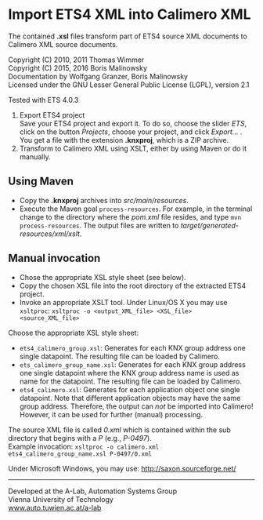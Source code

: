 Import ETS4 XML into Calimero XML
=================================

The contained **.xsl** files transform part of ETS4 source XML documents to Calimero XML source documents.

Copyright (C) 2010, 2011 Thomas Wimmer<br>
Copyright (C) 2015, 2016 Boris Malinowsky<br>
Documentation by Wolfgang Granzer, Boris Malinowsky<br>
Licensed under the GNU Lesser General Public License (LGPL), version 2.1

Tested with ETS 4.0.3

1. Export ETS4 project<br>
Save your ETS4 project and export it. To do so, choose the slider _ETS_, click on the button _Projects_, choose your project, and click _Export..._ . You get a file with the extension **.knxproj**, which is a ZIP archive. 
2. Transform to Calimero XML using XSLT, either by using Maven or do it manually.

Using Maven
----------- 
  * Copy the **.knxproj** archives into _src/main/resources_. 
  * Execute the Maven goal `process-resources`. For example, in the terminal change to the directory where the _pom.xml_ file resides, and type `mvn process-resources`. The output files are written to _target/generated-resources/xml/xslt_.

Manual invocation
-----------------
  * Chose the appropriate XSL style sheet (see below).
  * Copy the chosen XSL file into the root directory of the extracted ETS4 project.
  * Invoke an appropriate XSLT tool. Under Linux/OS X you may use `xsltproc`: `xsltproc -o <output_XML_file> <XSL_file> <source_XML_file>`

Choose the appropriate XSL style sheet:

  * `ets4_calimero_group.xsl`: Generates for each KNX group address one single datapoint. The resulting file can be loaded by Calimero.
  * `ets_calimero_group_name.xsl`: Generates for each KNX group address one single datapoint where the KNX group address name is used as name for the datapoint. The resulting file can be loaded by Calimero.
  * `ets4_calimero.xsl`: Generates for each application object one single datapoint. Note that different application objects may have the same group address. Therefore, the output can _not_ be imported into Calimero! However, it can be used for further (manual) processing.


The source XML file is called _0.xml_ which is contained within the sub directory that begins with a _P_ (e.g., _P-0497_).<br>
Example invocation: `xsltproc -o calimero.xml ets4_calimero_group_name.xsl P-0497/0.xml`

Under Microsoft Windows, you may use:
http://saxon.sourceforge.net/

------------------------------------------------
Developed at the A-Lab, Automation Systems Group<br>
Vienna University of Technology<br>
www.auto.tuwien.ac.at/a-lab
